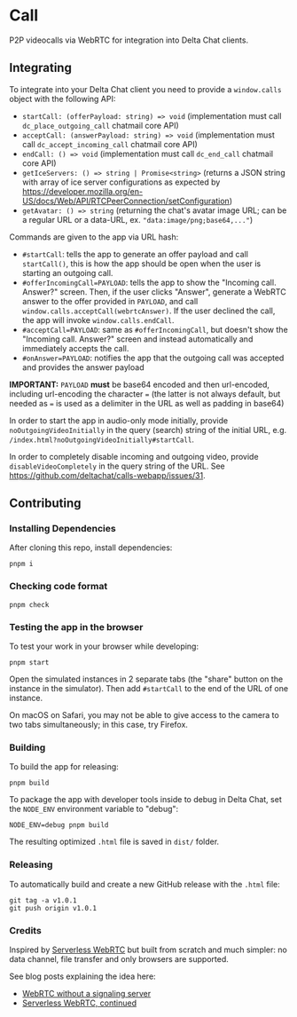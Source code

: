 # Call

P2P videocalls via WebRTC for integration into Delta Chat clients.

## Integrating

To integrate into your Delta Chat client you need to provide a
`window.calls` object with the following API:

- `startCall: (offerPayload: string) => void` (implementation must call `dc_place_outgoing_call` chatmail core API)
- `acceptCall: (answerPayload: string) => void` (implementation must call `dc_accept_incoming_call` chatmail core API)
- `endCall: () => void` (implementation must call `dc_end_call` chatmail core API)
- `getIceServers: () => string | Promise<string>` (returns a JSON string with array of ice server configurations as expected by https://developer.mozilla.org/en-US/docs/Web/API/RTCPeerConnection/setConfiguration)
- `getAvatar: () => string` (returning the chat's avatar image URL; can be a regular URL or a data-URL, ex. `"data:image/png;base64,..."`)

Commands are given to the app via URL hash:

- `#startCall`: tells the app to generate an offer payload and call `startCall()`, this is how the app should be open when the user is starting an outgoing call.
- `#offerIncomingCall=PAYLOAD`: tells the app to show the "Incoming call. Answer?" screen. Then, if the user clicks "Answer", generate a WebRTC answer to the offer provided in `PAYLOAD`, and call `window.calls.acceptCall(webrtcAnswer)`. If the user declined the call, the app will invoke `window.calls.endCall`.
- `#acceptCall=PAYLOAD`: same as `#offerIncomingCall`, but doesn't show the "Incoming call. Answer?" screen and instead automatically and immediately accepts the call.
- `#onAnswer=PAYLOAD`: notifies the app that the outgoing call was accepted and provides the answer payload

**IMPORTANT:** `PAYLOAD` **must** be base64 encoded and then url-encoded, including url-encoding the character `=`
(the latter is not always default, but needed as `=` is used as a delimiter in the URL as well as padding in base64)

In order to start the app in audio-only mode initially,
provide `noOutgoingVideoInitially` in the query (search) string
of the initial URL, e.g. `/index.html?noOutgoingVideoInitially#startCall`.

In order to completely disable incoming and outgoing video,
provide `disableVideoCompletely` in the query string of the URL.
See <https://github.com/deltachat/calls-webapp/issues/31>.

## Contributing

### Installing Dependencies

After cloning this repo, install dependencies:

```
pnpm i
```

### Checking code format

```
pnpm check
```

### Testing the app in the browser

To test your work in your browser while developing:

```
pnpm start
```

Open the simulated instances in 2 separate tabs (the "share" button on the instance in the simulator).
Then add `#startCall` to the end of the URL of one instance.

On macOS on Safari, you may not be able to give access to the camera to two tabs simultaneously; in this case, try Firefox.

### Building

To build the app for releasing:

```
pnpm build
```

To package the app with developer tools inside to debug in Delta Chat, set the `NODE_ENV`
environment variable to "debug":

```
NODE_ENV=debug pnpm build
```

The resulting optimized `.html` file is saved in `dist/` folder.

### Releasing

To automatically build and create a new GitHub release with the `.html` file:

```
git tag -a v1.0.1
git push origin v1.0.1
```

### Credits

Inspired by [Serverless WebRTC][serverless-webrtc] but built from scratch and much simpler:
no data channel, file transfer and only browsers are supported.

See blog posts explaining the idea here:

- [WebRTC without a signaling server](https://blog.printf.net/articles/2013/05/17/webrtc-without-a-signaling-server/)
- [Serverless WebRTC, continued](https://blog.printf.net/articles/2014/07/01/serverless-webrtc-continued/)

[serverless-webrtc]: https://github.com/cjb/serverless-webrtc/
